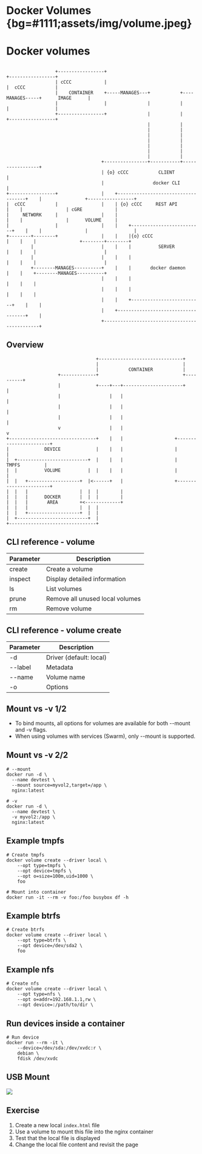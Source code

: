 # Docker Volumes {bg=#1111;assets/img/volume.jpeg}

# Docker volumes

##
```render_ditaa
                  +-----------------+                                            +-----------------+
                  | cCCC            |                                            |  cCCC           |
                  |    CONTAINER    +-----MANAGES---+           +----MANAGES-----+      IMAGE      |
                  |                 |               |           |                |                 |
                  +-----------------+               |           |                +-----------------+
                                                    |           |
                                                    |           |
                                                    |           |
                                                    |           |
                                                    |           |
                                                    |           |
                                                    |           |
                                   +----------------+-----------+-----------------+
                                   | {o} cCCC           CLIENT                    |
                                   |                  docker CLI                  |
+-----------------+                |    +------------------------------------+    |                +-----------------+
|  cCCC           |                |    | {o} cCCC     REST API              |    |                | cGRE            |
|     NETWORK     |                |    |                                    |    |                |      VOLUME     |
|                 |                |    |    +--------------------------+    |    |                |                 |
+--------+--------+                |    |    |{o} cCCC                  |    |    |                +--------+--------+
         |                         |    |    |          SERVER          |    |    |                         |
         |                         |    |    |                          |    |    |                         |
         +--------MANAGES----------+    |    |       docker daemon      |    |    +--------MANAGES----------+
                                   |    |    |                          |    |    |
                                   |    |    |                          |    |    |
                                   |    |    +--------------------------+    |    |
                                   |    +------------------------------------+    |
                                   +----------------------------------------------+

```

## Overview

```render_ditaa
                                 +-------------------------------+
                                 |                               |
                                 |           CONTAINER           |
                   +-------------+                               +----------+
                   |             +----+---+----------------------+          |
                   |                  |   |                                 |
                   |                  |   |                                 |
                   |                  |   |                                 |
                   v                  |   |                                 v
+--------------------------------+    |   |                   +-----------------------+
|             DEVICE             |    |   |                   |                       |
|  +--------------------------+  |    |   |                   |         TMPFS         |
|  |          VOLUME          |  |    |   |                   |                       |
|  |   +-------------------+  |<------+   |                   +-----------------------+
|  |   |                   |  |  |        |                   
|  |   |      DOCKER       |  |  |        |
|  |   |       AREA        +<-------------+
|  |   |                   |  |  |
|  |   +-------------------+  |  |
|  +--------------------------+  |
+--------------------------------+
```

## CLI reference - volume

Parameter | Description
------------ | -------------
create | Create a volume
inspect | Display detailed information
ls | List volumes
prune | Remove all unused local volumes
rm | Remove volume

## CLI reference - volume create

Parameter | Description
------------ | -------------
-d | Driver (default: local)
--label | Metadata
--name | Volume name
-o | Options

## Mount vs -v 1/2

- To bind mounts, all options for volumes are available for both --mount and -v flags.
- When using volumes with services (Swarm), only --mount is supported.

## Mount vs -v 2/2

```
# --mount
docker run -d \
  --name devtest \
  --mount source=myvol2,target=/app \
  nginx:latest

# -v
docker run -d \
  --name devtest \
  -v myvol2:/app \
  nginx:latest
```

## Example tmpfs 

```
# Create tmpfs
docker volume create --driver local \
    --opt type=tmpfs \
    --opt device=tmpfs \
    --opt o=size=100m,uid=1000 \
    foo

# Mount into container
docker run -it --rm -v foo:/foo busybox df -h
```

## Example btrfs 

```
# Create btrfs
docker volume create --driver local \
    --opt type=btrfs \
    --opt device=/dev/sda2 \
    foo
```
## Example nfs 

```
# Create nfs
docker volume create --driver local \
    --opt type=nfs \
    --opt o=addr=192.168.1.1,rw \
    --opt device=:/path/to/dir \
```

## Run devices inside a container 

```
# Run device
docker run --rm -it \
    --device=/dev/sda:/dev/xvdc:r \
    debian \
    fdisk /dev/xvdc
```

## USB Mount

![](assets/img/usb.png)

## Exercise

1. Create a new local `index.html` file
2. Use a volume to mount this file into the nginx container
3. Test that the local file is displayed
4. Change the local file content and revisit the page
